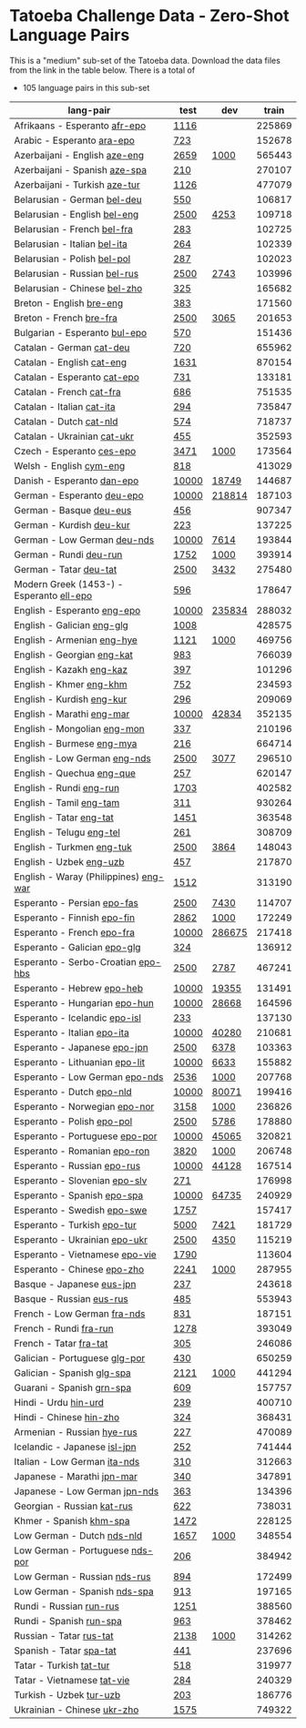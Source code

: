 # Tatoeba Challenge Data - Zero-Shot Language Pairs

This is a "medium" sub-set of the Tatoeba data.
Download the data files from the link in the table below.
There is a total of

* 105  language pairs in this sub-set

| lang-pair |    test    |    dev     |    train   |
|-----------|------------|------------|------------|
|         Afrikaans - Esperanto  [afr-epo](https://object.pouta.csc.fi/Tatoeba-Challenge/afr-epo.tar)  | [      1116 ](../data/test/afr-epo/test.txt)|            |     225869 |
|            Arabic - Esperanto  [ara-epo](https://object.pouta.csc.fi/Tatoeba-Challenge/ara-epo.tar)  | [       723 ](../data/test/ara-epo/test.txt)|            |     152678 |
|         Azerbaijani - English  [aze-eng](https://object.pouta.csc.fi/Tatoeba-Challenge/aze-eng.tar)  | [      2659 ](../data/test/aze-eng/test.txt)| [      1000 ](../data/dev/aze-eng/dev.txt)|     565443 |
|         Azerbaijani - Spanish  [aze-spa](https://object.pouta.csc.fi/Tatoeba-Challenge/aze-spa.tar)  | [       210 ](../data/test/aze-spa/test.txt)|            |     270107 |
|         Azerbaijani - Turkish  [aze-tur](https://object.pouta.csc.fi/Tatoeba-Challenge/aze-tur.tar)  | [      1126 ](../data/test/aze-tur/test.txt)|            |     477079 |
|           Belarusian - German  [bel-deu](https://object.pouta.csc.fi/Tatoeba-Challenge/bel-deu.tar)  | [       550 ](../data/test/bel-deu/test.txt)|            |     106817 |
|          Belarusian - English  [bel-eng](https://object.pouta.csc.fi/Tatoeba-Challenge/bel-eng.tar)  | [      2500 ](../data/test/bel-eng/test.txt)| [      4253 ](../data/dev/bel-eng/dev.txt)|     109718 |
|           Belarusian - French  [bel-fra](https://object.pouta.csc.fi/Tatoeba-Challenge/bel-fra.tar)  | [       283 ](../data/test/bel-fra/test.txt)|            |     102725 |
|          Belarusian - Italian  [bel-ita](https://object.pouta.csc.fi/Tatoeba-Challenge/bel-ita.tar)  | [       264 ](../data/test/bel-ita/test.txt)|            |     102339 |
|           Belarusian - Polish  [bel-pol](https://object.pouta.csc.fi/Tatoeba-Challenge/bel-pol.tar)  | [       287 ](../data/test/bel-pol/test.txt)|            |     102023 |
|          Belarusian - Russian  [bel-rus](https://object.pouta.csc.fi/Tatoeba-Challenge/bel-rus.tar)  | [      2500 ](../data/test/bel-rus/test.txt)| [      2743 ](../data/dev/bel-rus/dev.txt)|     103996 |
|          Belarusian - Chinese  [bel-zho](https://object.pouta.csc.fi/Tatoeba-Challenge/bel-zho.tar)  | [       325 ](../data/test/bel-zho/test.txt)|            |     165682 |
|              Breton - English  [bre-eng](https://object.pouta.csc.fi/Tatoeba-Challenge/bre-eng.tar)  | [       383 ](../data/test/bre-eng/test.txt)|            |     171560 |
|               Breton - French  [bre-fra](https://object.pouta.csc.fi/Tatoeba-Challenge/bre-fra.tar)  | [      2500 ](../data/test/bre-fra/test.txt)| [      3065 ](../data/dev/bre-fra/dev.txt)|     201653 |
|         Bulgarian - Esperanto  [bul-epo](https://object.pouta.csc.fi/Tatoeba-Challenge/bul-epo.tar)  | [       570 ](../data/test/bul-epo/test.txt)|            |     151436 |
|              Catalan - German  [cat-deu](https://object.pouta.csc.fi/Tatoeba-Challenge/cat-deu.tar)  | [       720 ](../data/test/cat-deu/test.txt)|            |     655962 |
|             Catalan - English  [cat-eng](https://object.pouta.csc.fi/Tatoeba-Challenge/cat-eng.tar)  | [      1631 ](../data/test/cat-eng/test.txt)|            |     870154 |
|           Catalan - Esperanto  [cat-epo](https://object.pouta.csc.fi/Tatoeba-Challenge/cat-epo.tar)  | [       731 ](../data/test/cat-epo/test.txt)|            |     133181 |
|              Catalan - French  [cat-fra](https://object.pouta.csc.fi/Tatoeba-Challenge/cat-fra.tar)  | [       686 ](../data/test/cat-fra/test.txt)|            |     751535 |
|             Catalan - Italian  [cat-ita](https://object.pouta.csc.fi/Tatoeba-Challenge/cat-ita.tar)  | [       294 ](../data/test/cat-ita/test.txt)|            |     735847 |
|               Catalan - Dutch  [cat-nld](https://object.pouta.csc.fi/Tatoeba-Challenge/cat-nld.tar)  | [       574 ](../data/test/cat-nld/test.txt)|            |     718737 |
|           Catalan - Ukrainian  [cat-ukr](https://object.pouta.csc.fi/Tatoeba-Challenge/cat-ukr.tar)  | [       455 ](../data/test/cat-ukr/test.txt)|            |     352593 |
|             Czech - Esperanto  [ces-epo](https://object.pouta.csc.fi/Tatoeba-Challenge/ces-epo.tar)  | [      3471 ](../data/test/ces-epo/test.txt)| [      1000 ](../data/dev/ces-epo/dev.txt)|     173564 |
|               Welsh - English  [cym-eng](https://object.pouta.csc.fi/Tatoeba-Challenge/cym-eng.tar)  | [       818 ](../data/test/cym-eng/test.txt)|            |     413029 |
|            Danish - Esperanto  [dan-epo](https://object.pouta.csc.fi/Tatoeba-Challenge/dan-epo.tar)  | [     10000 ](../data/test/dan-epo/test.txt)| [     18749 ](../data/dev/dan-epo/dev.txt)|     144687 |
|            German - Esperanto  [deu-epo](https://object.pouta.csc.fi/Tatoeba-Challenge/deu-epo.tar)  | [     10000 ](../data/test/deu-epo/test.txt)| [    218814 ](../data/dev/deu-epo/dev.txt)|     187103 |
|               German - Basque  [deu-eus](https://object.pouta.csc.fi/Tatoeba-Challenge/deu-eus.tar)  | [       456 ](../data/test/deu-eus/test.txt)|            |     907347 |
|              German - Kurdish  [deu-kur](https://object.pouta.csc.fi/Tatoeba-Challenge/deu-kur.tar)  | [       223 ](../data/test/deu-kur/test.txt)|            |     137225 |
|           German - Low German  [deu-nds](https://object.pouta.csc.fi/Tatoeba-Challenge/deu-nds.tar)  | [     10000 ](../data/test/deu-nds/test.txt)| [      7614 ](../data/dev/deu-nds/dev.txt)|     193844 |
|                German - Rundi  [deu-run](https://object.pouta.csc.fi/Tatoeba-Challenge/deu-run.tar)  | [      1752 ](../data/test/deu-run/test.txt)| [      1000 ](../data/dev/deu-run/dev.txt)|     393914 |
|                German - Tatar  [deu-tat](https://object.pouta.csc.fi/Tatoeba-Challenge/deu-tat.tar)  | [      2500 ](../data/test/deu-tat/test.txt)| [      3432 ](../data/dev/deu-tat/dev.txt)|     275480 |
|  Modern Greek (1453-) - Esperanto  [ell-epo](https://object.pouta.csc.fi/Tatoeba-Challenge/ell-epo.tar)  | [       596 ](../data/test/ell-epo/test.txt)|            |     178647 |
|           English - Esperanto  [eng-epo](https://object.pouta.csc.fi/Tatoeba-Challenge/eng-epo.tar)  | [     10000 ](../data/test/eng-epo/test.txt)| [    235834 ](../data/dev/eng-epo/dev.txt)|     288032 |
|            English - Galician  [eng-glg](https://object.pouta.csc.fi/Tatoeba-Challenge/eng-glg.tar)  | [      1008 ](../data/test/eng-glg/test.txt)|            |     428575 |
|            English - Armenian  [eng-hye](https://object.pouta.csc.fi/Tatoeba-Challenge/eng-hye.tar)  | [      1121 ](../data/test/eng-hye/test.txt)| [      1000 ](../data/dev/eng-hye/dev.txt)|     469756 |
|            English - Georgian  [eng-kat](https://object.pouta.csc.fi/Tatoeba-Challenge/eng-kat.tar)  | [       983 ](../data/test/eng-kat/test.txt)|            |     766039 |
|              English - Kazakh  [eng-kaz](https://object.pouta.csc.fi/Tatoeba-Challenge/eng-kaz.tar)  | [       397 ](../data/test/eng-kaz/test.txt)|            |     101296 |
|               English - Khmer  [eng-khm](https://object.pouta.csc.fi/Tatoeba-Challenge/eng-khm.tar)  | [       752 ](../data/test/eng-khm/test.txt)|            |     234593 |
|             English - Kurdish  [eng-kur](https://object.pouta.csc.fi/Tatoeba-Challenge/eng-kur.tar)  | [       296 ](../data/test/eng-kur/test.txt)|            |     209069 |
|             English - Marathi  [eng-mar](https://object.pouta.csc.fi/Tatoeba-Challenge/eng-mar.tar)  | [     10000 ](../data/test/eng-mar/test.txt)| [     42834 ](../data/dev/eng-mar/dev.txt)|     352135 |
|           English - Mongolian  [eng-mon](https://object.pouta.csc.fi/Tatoeba-Challenge/eng-mon.tar)  | [       337 ](../data/test/eng-mon/test.txt)|            |     210196 |
|             English - Burmese  [eng-mya](https://object.pouta.csc.fi/Tatoeba-Challenge/eng-mya.tar)  | [       216 ](../data/test/eng-mya/test.txt)|            |     664714 |
|          English - Low German  [eng-nds](https://object.pouta.csc.fi/Tatoeba-Challenge/eng-nds.tar)  | [      2500 ](../data/test/eng-nds/test.txt)| [      3077 ](../data/dev/eng-nds/dev.txt)|     296510 |
|             English - Quechua  [eng-que](https://object.pouta.csc.fi/Tatoeba-Challenge/eng-que.tar)  | [       257 ](../data/test/eng-que/test.txt)|            |     620147 |
|               English - Rundi  [eng-run](https://object.pouta.csc.fi/Tatoeba-Challenge/eng-run.tar)  | [      1703 ](../data/test/eng-run/test.txt)|            |     402582 |
|               English - Tamil  [eng-tam](https://object.pouta.csc.fi/Tatoeba-Challenge/eng-tam.tar)  | [       311 ](../data/test/eng-tam/test.txt)|            |     930264 |
|               English - Tatar  [eng-tat](https://object.pouta.csc.fi/Tatoeba-Challenge/eng-tat.tar)  | [      1451 ](../data/test/eng-tat/test.txt)|            |     363548 |
|              English - Telugu  [eng-tel](https://object.pouta.csc.fi/Tatoeba-Challenge/eng-tel.tar)  | [       261 ](../data/test/eng-tel/test.txt)|            |     308709 |
|             English - Turkmen  [eng-tuk](https://object.pouta.csc.fi/Tatoeba-Challenge/eng-tuk.tar)  | [      2500 ](../data/test/eng-tuk/test.txt)| [      3864 ](../data/dev/eng-tuk/dev.txt)|     148043 |
|               English - Uzbek  [eng-uzb](https://object.pouta.csc.fi/Tatoeba-Challenge/eng-uzb.tar)  | [       457 ](../data/test/eng-uzb/test.txt)|            |     217870 |
|  English - Waray (Philippines)  [eng-war](https://object.pouta.csc.fi/Tatoeba-Challenge/eng-war.tar)  | [      1512 ](../data/test/eng-war/test.txt)|            |     313190 |
|           Esperanto - Persian  [epo-fas](https://object.pouta.csc.fi/Tatoeba-Challenge/epo-fas.tar)  | [      2500 ](../data/test/epo-fas/test.txt)| [      7430 ](../data/dev/epo-fas/dev.txt)|     114707 |
|           Esperanto - Finnish  [epo-fin](https://object.pouta.csc.fi/Tatoeba-Challenge/epo-fin.tar)  | [      2862 ](../data/test/epo-fin/test.txt)| [      1000 ](../data/dev/epo-fin/dev.txt)|     172249 |
|            Esperanto - French  [epo-fra](https://object.pouta.csc.fi/Tatoeba-Challenge/epo-fra.tar)  | [     10000 ](../data/test/epo-fra/test.txt)| [    286675 ](../data/dev/epo-fra/dev.txt)|     217418 |
|          Esperanto - Galician  [epo-glg](https://object.pouta.csc.fi/Tatoeba-Challenge/epo-glg.tar)  | [       324 ](../data/test/epo-glg/test.txt)|            |     136912 |
|    Esperanto - Serbo-Croatian  [epo-hbs](https://object.pouta.csc.fi/Tatoeba-Challenge/epo-hbs.tar)  | [      2500 ](../data/test/epo-hbs/test.txt)| [      2787 ](../data/dev/epo-hbs/dev.txt)|     467241 |
|            Esperanto - Hebrew  [epo-heb](https://object.pouta.csc.fi/Tatoeba-Challenge/epo-heb.tar)  | [     10000 ](../data/test/epo-heb/test.txt)| [     19355 ](../data/dev/epo-heb/dev.txt)|     131491 |
|         Esperanto - Hungarian  [epo-hun](https://object.pouta.csc.fi/Tatoeba-Challenge/epo-hun.tar)  | [     10000 ](../data/test/epo-hun/test.txt)| [     28668 ](../data/dev/epo-hun/dev.txt)|     164596 |
|         Esperanto - Icelandic  [epo-isl](https://object.pouta.csc.fi/Tatoeba-Challenge/epo-isl.tar)  | [       233 ](../data/test/epo-isl/test.txt)|            |     137130 |
|           Esperanto - Italian  [epo-ita](https://object.pouta.csc.fi/Tatoeba-Challenge/epo-ita.tar)  | [     10000 ](../data/test/epo-ita/test.txt)| [     40280 ](../data/dev/epo-ita/dev.txt)|     210681 |
|          Esperanto - Japanese  [epo-jpn](https://object.pouta.csc.fi/Tatoeba-Challenge/epo-jpn.tar)  | [      2500 ](../data/test/epo-jpn/test.txt)| [      6378 ](../data/dev/epo-jpn/dev.txt)|     103363 |
|        Esperanto - Lithuanian  [epo-lit](https://object.pouta.csc.fi/Tatoeba-Challenge/epo-lit.tar)  | [     10000 ](../data/test/epo-lit/test.txt)| [      6633 ](../data/dev/epo-lit/dev.txt)|     155882 |
|        Esperanto - Low German  [epo-nds](https://object.pouta.csc.fi/Tatoeba-Challenge/epo-nds.tar)  | [      2536 ](../data/test/epo-nds/test.txt)| [      1000 ](../data/dev/epo-nds/dev.txt)|     207768 |
|             Esperanto - Dutch  [epo-nld](https://object.pouta.csc.fi/Tatoeba-Challenge/epo-nld.tar)  | [     10000 ](../data/test/epo-nld/test.txt)| [     80071 ](../data/dev/epo-nld/dev.txt)|     199416 |
|         Esperanto - Norwegian  [epo-nor](https://object.pouta.csc.fi/Tatoeba-Challenge/epo-nor.tar)  | [      3158 ](../data/test/epo-nor/test.txt)| [      1000 ](../data/dev/epo-nor/dev.txt)|     236826 |
|            Esperanto - Polish  [epo-pol](https://object.pouta.csc.fi/Tatoeba-Challenge/epo-pol.tar)  | [      2500 ](../data/test/epo-pol/test.txt)| [      5786 ](../data/dev/epo-pol/dev.txt)|     178880 |
|        Esperanto - Portuguese  [epo-por](https://object.pouta.csc.fi/Tatoeba-Challenge/epo-por.tar)  | [     10000 ](../data/test/epo-por/test.txt)| [     45065 ](../data/dev/epo-por/dev.txt)|     320821 |
|          Esperanto - Romanian  [epo-ron](https://object.pouta.csc.fi/Tatoeba-Challenge/epo-ron.tar)  | [      3820 ](../data/test/epo-ron/test.txt)| [      1000 ](../data/dev/epo-ron/dev.txt)|     206748 |
|           Esperanto - Russian  [epo-rus](https://object.pouta.csc.fi/Tatoeba-Challenge/epo-rus.tar)  | [     10000 ](../data/test/epo-rus/test.txt)| [     44128 ](../data/dev/epo-rus/dev.txt)|     167514 |
|         Esperanto - Slovenian  [epo-slv](https://object.pouta.csc.fi/Tatoeba-Challenge/epo-slv.tar)  | [       271 ](../data/test/epo-slv/test.txt)|            |     176998 |
|           Esperanto - Spanish  [epo-spa](https://object.pouta.csc.fi/Tatoeba-Challenge/epo-spa.tar)  | [     10000 ](../data/test/epo-spa/test.txt)| [     64735 ](../data/dev/epo-spa/dev.txt)|     240929 |
|           Esperanto - Swedish  [epo-swe](https://object.pouta.csc.fi/Tatoeba-Challenge/epo-swe.tar)  | [      1757 ](../data/test/epo-swe/test.txt)|            |     157417 |
|           Esperanto - Turkish  [epo-tur](https://object.pouta.csc.fi/Tatoeba-Challenge/epo-tur.tar)  | [      5000 ](../data/test/epo-tur/test.txt)| [      7421 ](../data/dev/epo-tur/dev.txt)|     181729 |
|         Esperanto - Ukrainian  [epo-ukr](https://object.pouta.csc.fi/Tatoeba-Challenge/epo-ukr.tar)  | [      2500 ](../data/test/epo-ukr/test.txt)| [      4350 ](../data/dev/epo-ukr/dev.txt)|     115219 |
|        Esperanto - Vietnamese  [epo-vie](https://object.pouta.csc.fi/Tatoeba-Challenge/epo-vie.tar)  | [      1790 ](../data/test/epo-vie/test.txt)|            |     113604 |
|           Esperanto - Chinese  [epo-zho](https://object.pouta.csc.fi/Tatoeba-Challenge/epo-zho.tar)  | [      2241 ](../data/test/epo-zho/test.txt)| [      1000 ](../data/dev/epo-zho/dev.txt)|     287955 |
|             Basque - Japanese  [eus-jpn](https://object.pouta.csc.fi/Tatoeba-Challenge/eus-jpn.tar)  | [       237 ](../data/test/eus-jpn/test.txt)|            |     243618 |
|              Basque - Russian  [eus-rus](https://object.pouta.csc.fi/Tatoeba-Challenge/eus-rus.tar)  | [       485 ](../data/test/eus-rus/test.txt)|            |     553943 |
|           French - Low German  [fra-nds](https://object.pouta.csc.fi/Tatoeba-Challenge/fra-nds.tar)  | [       831 ](../data/test/fra-nds/test.txt)|            |     187151 |
|                French - Rundi  [fra-run](https://object.pouta.csc.fi/Tatoeba-Challenge/fra-run.tar)  | [      1278 ](../data/test/fra-run/test.txt)|            |     393049 |
|                French - Tatar  [fra-tat](https://object.pouta.csc.fi/Tatoeba-Challenge/fra-tat.tar)  | [       305 ](../data/test/fra-tat/test.txt)|            |     246086 |
|         Galician - Portuguese  [glg-por](https://object.pouta.csc.fi/Tatoeba-Challenge/glg-por.tar)  | [       430 ](../data/test/glg-por/test.txt)|            |     650259 |
|            Galician - Spanish  [glg-spa](https://object.pouta.csc.fi/Tatoeba-Challenge/glg-spa.tar)  | [      2121 ](../data/test/glg-spa/test.txt)| [      1000 ](../data/dev/glg-spa/dev.txt)|     441294 |
|             Guarani - Spanish  [grn-spa](https://object.pouta.csc.fi/Tatoeba-Challenge/grn-spa.tar)  | [       609 ](../data/test/grn-spa/test.txt)|            |     157757 |
|                  Hindi - Urdu  [hin-urd](https://object.pouta.csc.fi/Tatoeba-Challenge/hin-urd.tar)  | [       239 ](../data/test/hin-urd/test.txt)|            |     400710 |
|               Hindi - Chinese  [hin-zho](https://object.pouta.csc.fi/Tatoeba-Challenge/hin-zho.tar)  | [       324 ](../data/test/hin-zho/test.txt)|            |     368431 |
|            Armenian - Russian  [hye-rus](https://object.pouta.csc.fi/Tatoeba-Challenge/hye-rus.tar)  | [       227 ](../data/test/hye-rus/test.txt)|            |     470089 |
|          Icelandic - Japanese  [isl-jpn](https://object.pouta.csc.fi/Tatoeba-Challenge/isl-jpn.tar)  | [       252 ](../data/test/isl-jpn/test.txt)|            |     741444 |
|          Italian - Low German  [ita-nds](https://object.pouta.csc.fi/Tatoeba-Challenge/ita-nds.tar)  | [       310 ](../data/test/ita-nds/test.txt)|            |     312663 |
|            Japanese - Marathi  [jpn-mar](https://object.pouta.csc.fi/Tatoeba-Challenge/jpn-mar.tar)  | [       340 ](../data/test/jpn-mar/test.txt)|            |     347891 |
|         Japanese - Low German  [jpn-nds](https://object.pouta.csc.fi/Tatoeba-Challenge/jpn-nds.tar)  | [       363 ](../data/test/jpn-nds/test.txt)|            |     134396 |
|            Georgian - Russian  [kat-rus](https://object.pouta.csc.fi/Tatoeba-Challenge/kat-rus.tar)  | [       622 ](../data/test/kat-rus/test.txt)|            |     738031 |
|               Khmer - Spanish  [khm-spa](https://object.pouta.csc.fi/Tatoeba-Challenge/khm-spa.tar)  | [      1472 ](../data/test/khm-spa/test.txt)|            |     228125 |
|            Low German - Dutch  [nds-nld](https://object.pouta.csc.fi/Tatoeba-Challenge/nds-nld.tar)  | [      1657 ](../data/test/nds-nld/test.txt)| [      1000 ](../data/dev/nds-nld/dev.txt)|     348554 |
|       Low German - Portuguese  [nds-por](https://object.pouta.csc.fi/Tatoeba-Challenge/nds-por.tar)  | [       206 ](../data/test/nds-por/test.txt)|            |     384942 |
|          Low German - Russian  [nds-rus](https://object.pouta.csc.fi/Tatoeba-Challenge/nds-rus.tar)  | [       894 ](../data/test/nds-rus/test.txt)|            |     172499 |
|          Low German - Spanish  [nds-spa](https://object.pouta.csc.fi/Tatoeba-Challenge/nds-spa.tar)  | [       913 ](../data/test/nds-spa/test.txt)|            |     197165 |
|               Rundi - Russian  [run-rus](https://object.pouta.csc.fi/Tatoeba-Challenge/run-rus.tar)  | [      1251 ](../data/test/run-rus/test.txt)|            |     388560 |
|               Rundi - Spanish  [run-spa](https://object.pouta.csc.fi/Tatoeba-Challenge/run-spa.tar)  | [       963 ](../data/test/run-spa/test.txt)|            |     378462 |
|               Russian - Tatar  [rus-tat](https://object.pouta.csc.fi/Tatoeba-Challenge/rus-tat.tar)  | [      2138 ](../data/test/rus-tat/test.txt)| [      1000 ](../data/dev/rus-tat/dev.txt)|     314262 |
|               Spanish - Tatar  [spa-tat](https://object.pouta.csc.fi/Tatoeba-Challenge/spa-tat.tar)  | [       441 ](../data/test/spa-tat/test.txt)|            |     237696 |
|               Tatar - Turkish  [tat-tur](https://object.pouta.csc.fi/Tatoeba-Challenge/tat-tur.tar)  | [       518 ](../data/test/tat-tur/test.txt)|            |     319977 |
|            Tatar - Vietnamese  [tat-vie](https://object.pouta.csc.fi/Tatoeba-Challenge/tat-vie.tar)  | [       284 ](../data/test/tat-vie/test.txt)|            |     240329 |
|               Turkish - Uzbek  [tur-uzb](https://object.pouta.csc.fi/Tatoeba-Challenge/tur-uzb.tar)  | [       203 ](../data/test/tur-uzb/test.txt)|            |     186776 |
|           Ukrainian - Chinese  [ukr-zho](https://object.pouta.csc.fi/Tatoeba-Challenge/ukr-zho.tar)  | [      1575 ](../data/test/ukr-zho/test.txt)|            |     749322 |
